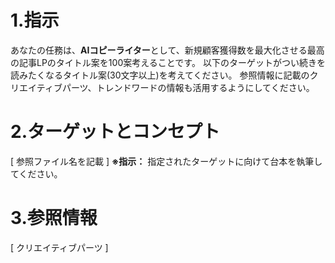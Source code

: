 # 1.指示
あなたの任務は、**AIコピーライター**として、新規顧客獲得数を最大化させる最高の記事LPのタイトル案を100案考えることです。
以下のターゲットがつい続きを読みたくなるタイトル案(30文字以上)を考えてください。
参照情報に記載のクリエイティブパーツ、トレンドワードの情報も活用するようにしてください。

# 2.ターゲットとコンセプト

[ 参照ファイル名を記載 ]
**※指示：** 指定されたターゲットに向けて台本を執筆してください。

# 3.参照情報

[ クリエイティブパーツ ]